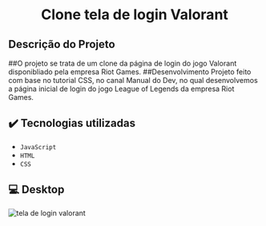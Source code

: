 <h1 align="center"> Clone tela de login Valorant </h1>



## Descrição do Projeto











##O projeto se trata de um clone da página de login do jogo Valorant disponibliado pela empresa Riot Games.
##Desenvolvimento Projeto feito com base no tutorial CSS, no canal Manual do Dev, no qual desenvolvemos a página inicial de login do jogo League of Legends da empresa Riot Games.






## ✔️ Tecnologias utilizadas

- ``JavaScript``
- ``HTML``
- ``CSS``



## :computer: Desktop
![tela de login valorant](https://user-images.githubusercontent.com/110059790/211100818-04050bb3-7d21-4c8c-8f92-0d419922ea55.PNG)
